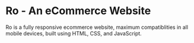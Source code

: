 # Ro - An eCommerce Website



Ro is a fully responsive ecommerce website, maximum compatiblities in all mobile devices, built using HTML, CSS, and JavaScript.
